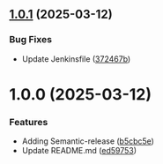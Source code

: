 ## [1.0.1](https://github.com/csye7125-sp25-team05/api-server/compare/v1.0.0...v1.0.1) (2025-03-12)


### Bug Fixes

* Update Jenkinsfile ([372467b](https://github.com/csye7125-sp25-team05/api-server/commit/372467b441ecedec22323e7a9f0767b76fba0184))

# 1.0.0 (2025-03-12)


### Features

* Adding Semantic-release ([b5cbc5e](https://github.com/csye7125-sp25-team05/api-server/commit/b5cbc5e1b894a0fd2b65c507a6c3db363a14a7f5))
* Update README.md ([ed59753](https://github.com/csye7125-sp25-team05/api-server/commit/ed59753989efdb36a2c6272e2db9175e434dcf6a))
